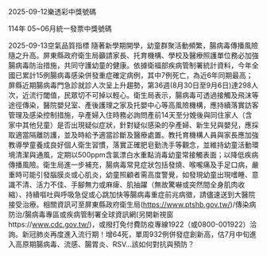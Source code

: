 
2025-09-12樂透彩中獎號碼

                                
114年 05~06月統一發票中獎號碼
                             
2025-09-13空氣品質指標
                              隨著新學期開學，幼童群聚活動頻繁，腸病毒傳播風險隨之升高。屏東縣政府衛生局籲請家長、托育機構、學校及醫療照護單位務必加強腸病毒防治措施，共同守護幼童的健康。依據衛福部疾病管制署統計資料，今年全國已累計15例腸病毒感染併發重症確定病例，其中7例死亡，為近6年同期最高；屏縣近期腸病毒門急診就診人次呈上升趨勢，第36週(8月30日至9月6日)達298人次，近流行閾值，民眾切不可掉以輕心。衛生局表示，腸病毒可透過接觸及飛沫等途徑傳染，醫院嬰兒室、產後護理之家及托嬰中心等高風險機構，應持續落實訪客管理及感染控制措施，孕產婦入住時務必詢問產前14天至分娩後與同住家人（含家中其他兒童）是否出現疑似症狀，針對疑似感染的孕產婦、新生兒與嬰兒，應採取適當隔離防護，並及時給予適當診斷及醫療處置。教托育機構人員與家長應加強教導學童養成良好個人衛生習慣，落實正確肥皂勤洗手等觀念，並維持幼童活動環境清潔與通風，定期以500ppm含氯漂白水重點消毒幼童常接觸表面；以降低疾病傳播風險。衛生局進一步補充，腸病毒常見症狀包括發燒、喉嚨痛及手足口病，嚴重時可能引發腦膜炎或心肌炎，幼童照顧者需高度警覺，如發現幼童出現嗜睡、意識不清、活力不佳、手腳無力或麻痺、肌抽躍（無故驚嚇或突然間全身肌肉收縮）、持續嘔吐與呼吸急促或心跳加快等腸病毒重症前兆病徵，請儘速送到大醫院接受治療。相關資訊可至屏東縣政府衛生局(https://www.ptshb.gov.tw/)/傳染病防治/腸病毒專區或疾病管制署全球資訊網(另開新視窗https://www.cdc.gov.tw/)，或撥打免付費防疫專線1922（或0800-001922）洽詢。新冠肺炎再度進入流行期！增64死，單周932例併發症創新高，估7月中旬進入高原期腸病毒、流感、腸胃炎、RSV...該如何對抗與預防？